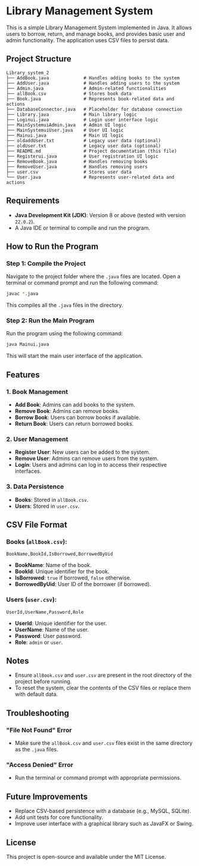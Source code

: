 # Library Management System

This is a simple Library Management System implemented in Java. It allows users to borrow, return, and manage books, and provides basic user and admin functionality. The application uses CSV files to persist data.

## Project Structure

```
Library_system_2
├── AddBook.java             # Handles adding books to the system
├── AddUser.java             # Handles adding users to the system
├── Admin.java               # Admin-related functionalities
├── allBook.csv              # Stores book data
├── Book.java                # Represents book-related data and actions
├── DatabaseConnector.java   # Placeholder for database connection
├── Library.java             # Main library logic
├── Loginui.java             # Login user interface logic
├── MainSystemuiAdmin.java   # Admin UI logic
├── MainSystemuiUser.java    # User UI logic
├── Mainui.java              # Main UI logic
├── oldaddUser.txt           # Legacy user data (optional)
├── oldUser.txt              # Legacy user data (optional)
├── README.md                # Project documentation (this file)
├── Registerui.java          # User registration UI logic
├── RemoveBook.java          # Handles removing books
├── RemoveUser.java          # Handles removing users
├── user.csv                 # Stores user data
└── User.java                # Represents user-related data and actions
```

## Requirements

- **Java Development Kit (JDK)**: Version 8 or above (tested with version `22.0.2`).
- A Java IDE or terminal to compile and run the program.

## How to Run the Program

### Step 1: Compile the Project

Navigate to the project folder where the `.java` files are located. Open a terminal or command prompt and run the following command:

```bash
javac *.java
```

This compiles all the `.java` files in the directory.

### Step 2: Run the Main Program

Run the program using the following command:

```bash
java Mainui.java
```

This will start the main user interface of the application.

## Features

### 1. Book Management
- **Add Book**: Admins can add books to the system.
- **Remove Book**: Admins can remove books.
- **Borrow Book**: Users can borrow books if available.
- **Return Book**: Users can return borrowed books.

### 2. User Management
- **Register User**: New users can be added to the system.
- **Remove User**: Admins can remove users from the system.
- **Login**: Users and admins can log in to access their respective interfaces.

### 3. Data Persistence
- **Books**: Stored in `allBook.csv`.
- **Users**: Stored in `user.csv`.

## CSV File Format

### Books (`allBook.csv`):
```
BookName,BookId,IsBorrowed,BorrowedByUid
```
- **BookName**: Name of the book.
- **BookId**: Unique identifier for the book.
- **IsBorrowed**: `true` if borrowed, `false` otherwise.
- **BorrowedByUid**: User ID of the borrower (if borrowed).

### Users (`user.csv`):
```
UserId,UserName,Password,Role
```
- **UserId**: Unique identifier for the user.
- **UserName**: Name of the user.
- **Password**: User password.
- **Role**: `admin` or `user`.

## Notes

- Ensure `allBook.csv` and `user.csv` are present in the root directory of the project before running.
- To reset the system, clear the contents of the CSV files or replace them with default data.

## Troubleshooting

### "File Not Found" Error
- Make sure the `allBook.csv` and `user.csv` files exist in the same directory as the `.java` files.

### "Access Denied" Error
- Run the terminal or command prompt with appropriate permissions.

## Future Improvements
- Replace CSV-based persistence with a database (e.g., MySQL, SQLite).
- Add unit tests for core functionality.
- Improve user interface with a graphical library such as JavaFX or Swing.

## License
This project is open-source and available under the MIT License.

